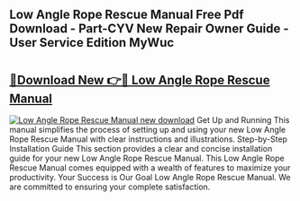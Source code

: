 ## Low Angle Rope Rescue Manual Free Pdf Download - Part-CYV New Repair Owner Guide - User Service Edition MyWuc

# <h2><a href="http://bc16798.oget.top/?id=Low+Angle+Rope+Rescue+Manual">🔗Download New 👉🔴 Low Angle Rope Rescue Manual</a></h2>

[![Low Angle Rope Rescue Manual new download](https://i.imgur.com/5g1atiW.png)](http://bc16798.oget.top/?id=Low+Angle+Rope+Rescue+Manual)
Get Up and Running This manual simplifies the process of setting up and using your new Low Angle Rope Rescue Manual with clear instructions and illustrations. Step-by-Step Installation Guide This section provides a clear and concise installation guide for your new Low Angle Rope Rescue Manual. This Low Angle Rope Rescue Manual comes equipped with a wealth of features to maximize your productivity. Your Success is Our Goal Low Angle Rope Rescue Manual. We are committed to ensuring your complete satisfaction.

